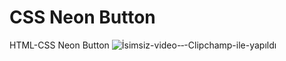 # CSS Neon Button
 HTML-CSS Neon Button
![İsimsiz-video-‐-Clipchamp-ile-yapıldı](https://user-images.githubusercontent.com/75690935/211276562-5ff10620-9b5d-4f39-911a-02ae1fb15c9f.gif)
